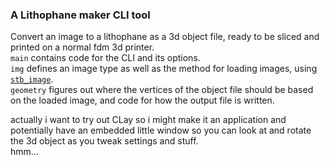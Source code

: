 ### A Lithophane maker CLI tool
Convert an image to a lithophane as a 3d object file, ready to be sliced and printed on a normal fdm 3d printer.  
`main` contains code for the CLI and its options.  
`img` defines an image type as well as the method for loading images, using [`stb_image`](https://github.com/nothings/stb).  
`geometry` figures out where the vertices of the object file should be based on the loaded image, and code for how the output file is written.  
  
  actually i want to try out CLay so i might make it an application and potentially have an embedded little window so you can look at and rotate the 3d object as you tweak settings and stuff.  
  hmm...